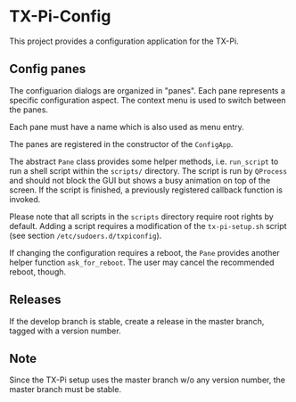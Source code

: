 # TX-Pi-Config

This project provides a configuration application for the TX-Pi.


## Config panes

The configuarion dialogs are organized in "panes". Each
pane represents a specific configuration aspect. The context menu
is used to switch between the panes.

Each pane must have a name which is also used as menu entry.

The panes are registered in the constructor of the ``ConfigApp``. 

The abstract ``Pane`` class provides some helper methods, i.e.
``run_script`` to run a shell script within the ``scripts/`` directory.
The script is run by ``QProcess`` and should not block the GUI but
shows a busy animation on top of the screen. If the script is finished, 
a previously registered callback function is invoked.

Please note that all scripts in the ``scripts`` directory require 
root rights by default. Adding a script requires a modification of
the ``tx-pi-setup.sh`` script (see section ``/etc/sudoers.d/txpiconfig``).

If changing the configuration requires a reboot, the ``Pane`` provides
another helper function ``ask_for_reboot``. The user may cancel the
recommended reboot, though.


## Releases
If the develop branch is stable, create a release in the
master branch, tagged with a version number. 


## Note
Since the TX-Pi setup uses the master branch w/o any version number,
the master branch must be stable.
